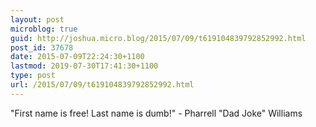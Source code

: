 ```yaml
---
layout: post
microblog: true
guid: http://joshua.micro.blog/2015/07/09/t619104839792852992.html
post_id: 37678
date: 2015-07-09T22:24:30+1100
lastmod: 2019-07-30T17:41:30+1100
type: post
url: /2015/07/09/t619104839792852992.html
---
```

"First name is free! Last name is dumb!" - Pharrell "Dad Joke" Williams
